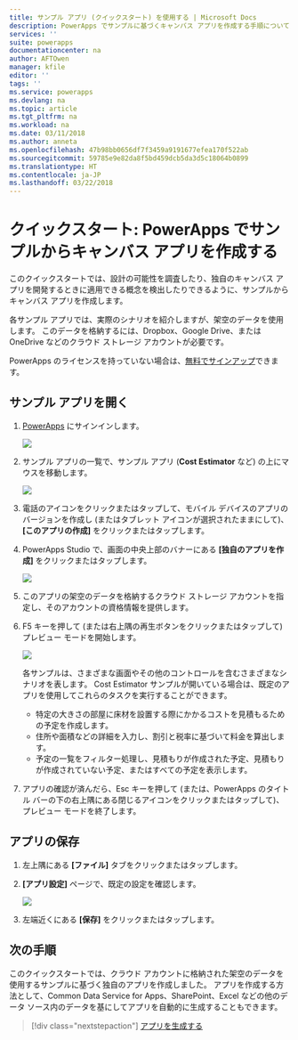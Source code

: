 ```yaml
---
title: サンプル アプリ (クイックスタート) を使用する | Microsoft Docs
description: PowerApps でサンプルに基づくキャンバス アプリを作成する手順について説明します。
services: ''
suite: powerapps
documentationcenter: na
author: AFTOwen
manager: kfile
editor: ''
tags: ''
ms.service: powerapps
ms.devlang: na
ms.topic: article
ms.tgt_pltfrm: na
ms.workload: na
ms.date: 03/11/2018
ms.author: anneta
ms.openlocfilehash: 47b98bb0656df7f3459a9191677efea170f522ab
ms.sourcegitcommit: 59785e9e82da8f5bd459dcb5da3d5c18064b0899
ms.translationtype: HT
ms.contentlocale: ja-JP
ms.lasthandoff: 03/22/2018
---
```

# <a name="quickstart-create-a-canvas-app-from-a-sample-in-powerapps"></a>クイックスタート: PowerApps でサンプルからキャンバス アプリを作成する
このクイックスタートでは、設計の可能性を調査したり、独自のキャンバス アプリを開発するときに適用できる概念を検出したりできるように、サンプルからキャンバス アプリを作成します。

各サンプル アプリでは、実際のシナリオを紹介しますが、架空のデータを使用します。 このデータを格納するには、Dropbox、Google Drive、または OneDrive などのクラウド ストレージ アカウントが必要です。

PowerApps のライセンスを持っていない場合は、[無料でサインアップ](../signup-for-powerapps.md)できます。

## <a name="open-a-sample-app"></a>サンプル アプリを開く
1. [PowerApps](https://web.powerapps.com) にサインインします。

    ![](./media/open-and-run-a-sample-app/sign-in.png)

1. サンプル アプリの一覧で、サンプル アプリ (**Cost Estimator** など) の上にマウスを移動します。

    ![](./media/open-and-run-a-sample-app/sample-tile.png)

1. 電話のアイコンをクリックまたはタップして、モバイル デバイスのアプリのバージョンを作成し (またはタブレット アイコンが選択されたままにして)、**[このアプリの作成]** をクリックまたはタップします。

1. PowerApps Studio で、画面の中央上部のバナーにある **[独自のアプリを作成]** をクリックまたはタップします。

    ![](./media/open-and-run-a-sample-app/banner.png)

1. このアプリの架空のデータを格納するクラウド ストレージ アカウントを指定し、そのアカウントの資格情報を提供します。

1. F5 キーを押して (または右上隅の再生ボタンをクリックまたはタップして) プレビュー モードを開始します。

    ![](./media/open-and-run-a-sample-app/open-preview.png)

    各サンプルは、さまざまな画面やその他のコントロールを含むさまざまなシナリオを表します。 Cost Estimator サンプルが開いている場合は、既定のアプリを使用してこれらのタスクを実行することができます。

    - 特定の大きさの部屋に床材を設置する際にかかるコストを見積もるための予定を作成します。
    - 住所や面積などの詳細を入力し、割引と税率に基づいて料金を算出します。
    - 予定の一覧をフィルター処理し、見積もりが作成された予定、見積もりが作成されていない予定、またはすべての予定を表示します。
    
1. アプリの確認が済んだら、Esc キーを押して (または、PowerApps のタイトル バーの下の右上隅にある閉じるアイコンをクリックまたはタップして)、プレビュー モードを終了します。

## <a name="save-the-app"></a>アプリの保存
1. 左上隅にある **[ファイル]** タブをクリックまたはタップします。

1. **[アプリ設定]** ページで、既定の設定を確認します。

    ![](./media/open-and-run-a-sample-app/app-settings.png)

1. 左端近くにある **[保存]** をクリックまたはタップします。 

## <a name="next-steps"></a>次の手順
このクイックスタートでは、クラウド アカウントに格納された架空のデータを使用するサンプルに基づく独自のアプリを作成しました。 アプリを作成する方法として、Common Data Service for Apps、SharePoint、Excel などの他のデータ ソース内のデータを基にしてアプリを自動的に生成することもできます。

> [!div class="nextstepaction"]
> [アプリを生成する](data-platform-create-app.md)